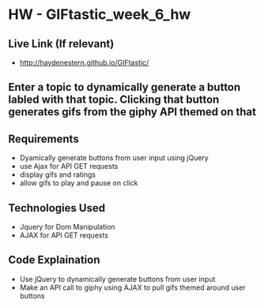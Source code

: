 # HW - GIFtastic_week_6_hw


## Live Link (If relevant)
 - http://haydenestern.github.io/GIFtastic/

## Enter a topic to dynamically generate a button labled with that topic. Clicking that button generates gifs from the giphy API themed on that

## Requirements
- Dyamically generate buttons from user input using jQuery
- use Ajax for API GET requests
- display gifs and ratings
- allow gifs to play and pause on click

## Technologies Used
- Jquery for Dom Manipulation
- AJAX for API GET requests

## Code Explaination
- Use jQuery to dynamically generate buttons from user input
- Make an API call to giphy using AJAX to pull gifs themed around user buttons




